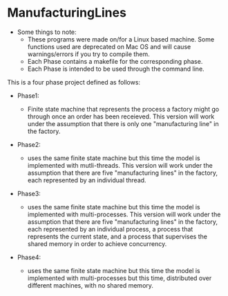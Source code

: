 # ManufacturingLines

- Some things to note: 
  - These programs were made on/for a Linux based machine. Some functions used are deprecated on Mac OS and will cause warnings/errors if you try to compile them.
  - Each Phase contains a makefile for the corresponding phase.
  - Each Phase is intended to be used through the command line.
  




This is a four phase project defined as follows:
- Phase1:
  - Finite state machine that represents the process a factory might go through once an order has been receieved. This version will work under the assumption that there is only one "manufacturing line" in the factory.

- Phase2:
  - uses the same finite state machine but this time the model is implemented with mutli-threads. This version will work under the assumption that there are five "manufacturing lines" in the factory, each represented by an individual thread.
 
- Phase3: 
  - uses the same finite state machine but this time the model is implemented with multi-processes. This version will work under the assumption that there are five "manufacturing lines" in the factory, each represented by an individual process, a process that represents the current state, and a process that supervises the shared memory in order to achieve concurrency.
    
- Phase4:
  - uses the same finite state machine but this time the model is implemented with multi-processes but this time, distributed over different machines, with no shared memory.

